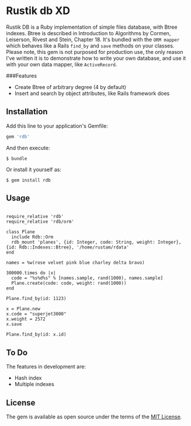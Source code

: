 # Rustik db XD

Rustik DB is a Ruby implementation of simple files database, with Btree indexes.
Btree is described in Introduction to Algorithms by Cormen, Leiserson, Rivest and Stein, Chapter 18.
It's bundled with the `ORM mapper` which behaves like a Rails `find_by` and `save` methods on your classes.
Please note, this gem is not purposed for production use, the only reason I've written it is to demonstrate how to write your own database, and use it with your own data mapper, like `ActiveRecord`.


###Features

- Create Btree of arbitrary degree (4 by default)
- Insert and search by object attributes, like Rails framework does

## Installation

Add this line to your application's Gemfile:

```ruby
gem 'rdb'
```

And then execute:

    $ bundle

Or install it yourself as:

    $ gem install rdb

## Usage

```

require_relative 'rdb'
require_relative 'rdb/orm'

class Plane
  include Rdb::Orm
  rdb_mount 'planes', {id: Integer, code: String, weight: Integer}, {id: Rdb::Indexes::Btree}, '/home/rustam/rdata'
end

names = %w(rose velvet pink blue charley delta bravo)

300000.times do |x|
  code = "%s%d%s" % [names.sample, rand(1000), names.sample]
  Plane.create(code: code, weight: rand(1000))
end

Plane.find_by(id: 1123)

x = Plane.new
x.code = "superjet3000"
x.weight = 2572
x.save

Plane.find_by(id: x.id)

```

## To Do

The features in development are:

- Hash index
- Multiple indexes

## License

The gem is available as open source under the terms of the [MIT License](https://opensource.org/licenses/MIT).
